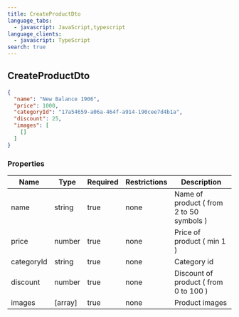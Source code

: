 ```yaml
---
title: CreateProductDto
language_tabs:
  - javascript: JavaScript,typescript
language_clients:
  - javascript: TypeScript
search: true
---
```


<h2 id="tocS_CreateProductDto">CreateProductDto</h2>

<!-- backwards compatibility -->
<a id="schemacreateproductdto"></a>
<a id="schema_CreateProductDto"></a>
<a id="tocScreateproductdto"></a>
<a id="tocscreateproductdto"></a>

```json
{
  "name": "New Balance 1906",
  "price": 1000,
  "categoryId": "17a54659-a06a-464f-a914-190cee7d4b1a",
  "discount": 25,
  "images": [
    []
  ]
}

```

### Properties

|Name|Type|Required|Restrictions|Description|
|---|---|---|---|---|
|name|string|true|none|Name of product ( from 2 to 50 symbols )|
|price|number|true|none|Price of product ( min 1 )|
|categoryId|string|true|none|Category id|
|discount|number|true|none|Discount of product ( from 0 to 100 )|
|images|[array]|true|none|Product images|

